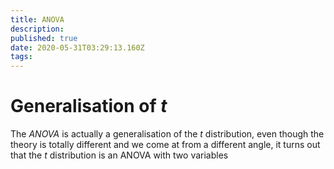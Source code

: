 ```yaml
---
title: ANOVA
description: 
published: true
date: 2020-05-31T03:29:13.160Z
tags: 
---
```


# Generalisation of $t$
The *ANOVA* is actually a generalisation of the $t$ distribution, even though the theory is totally different and we come at from a different angle, it turns out that the $t$ distribution is an ANOVA with two variables
